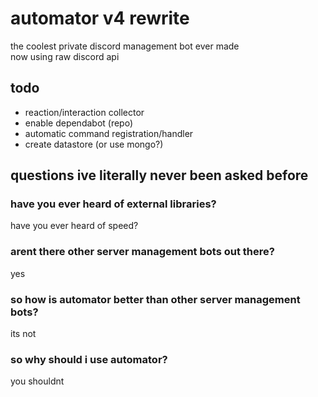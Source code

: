 # automator v4 rewrite
the coolest private discord management bot ever made \
now using raw discord api

## todo
* reaction/interaction collector
* enable dependabot (repo)
* automatic command registration/handler
* create datastore (or use mongo?)

## questions ive literally never been asked before

### have you ever heard of external libraries?
have you ever heard of speed?

### arent there other server management bots out there?
yes

### so how is automator better than other server management bots?
its not

### so why should i use automator?
you shouldnt
